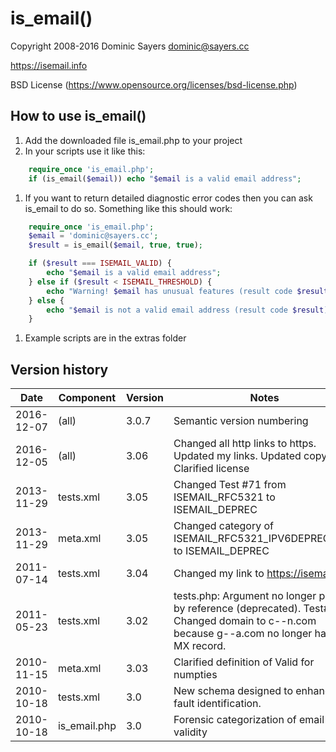 is_email()
==========

Copyright 2008-2016 Dominic Sayers <dominic@sayers.cc>

https://isemail.info

BSD License (https://www.opensource.org/licenses/bsd-license.php)

How to use is_email()
---------------------
1.  Add the downloaded file is_email.php to your project
1.  In your scripts use it like this:

```php
	require_once 'is_email.php';
	if (is_email($email)) echo "$email is a valid email address";
```

1.  If you want to return detailed diagnostic error codes then you can ask
is_email to do so. Something like this should work:

```php
	require_once 'is_email.php';
	$email = 'dominic@sayers.cc';
	$result = is_email($email, true, true);

	if ($result === ISEMAIL_VALID) {
		echo "$email is a valid email address";
	} else if ($result < ISEMAIL_THRESHOLD) {
		echo "Warning! $email has unusual features (result code $result)";
	} else {
		echo "$email is not a valid email address (result code $result)";
	}
```

1.  Example scripts are in the extras folder

Version history
---------------

| Date | Component | Version | Notes |
| ---- | --------- | ------- | ----- |
| 2016-12-07 | (all) | 3.0.7 | Semantic version numbering |
| 2016-12-05 | (all) | 3.06 | Changed all http links to https. Updated my links. Updated copyright. Clarified license |
| 2013-11-29 | tests.xml | 3.05 | Changed Test #71 from ISEMAIL_RFC5321 to ISEMAIL_DEPREC |
| 2013-11-29 | meta.xml | 3.05 | Changed category of ISEMAIL_RFC5321_IPV6DEPRECATED to ISEMAIL_DEPREC |
| 2011-07-14 | tests.xml | 3.04 | Changed my link to https://isemail.info |
| 2011-05-23 | tests.xml | 3.02 | tests.php:  Argument no longer passed by reference (deprecated). Test#32: Changed domain to c--n.com because g--a.com no longer has an MX record. |
| 2010-11-15 | meta.xml | 3.03 | Clarified definition of Valid for numpties |
| 2010-10-18 | tests.xml | 3.0 |New schema designed to enhance fault identification. |
| 2010-10-18 | is_email.php | 3.0 | Forensic categorization of email validity |
